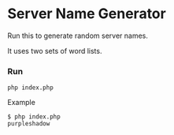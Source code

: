 # Server Name Generator

Run this to generate random server names.

It uses two sets of word lists.

### Run
```
php index.php
```
Example
```
$ php index.php
purpleshadow
```
